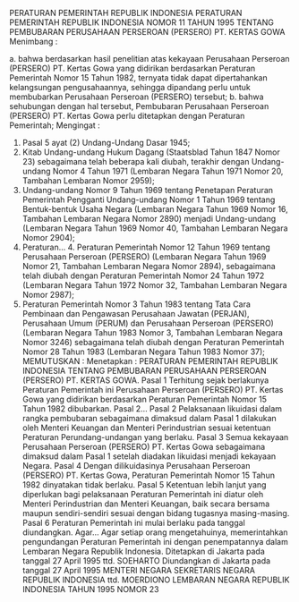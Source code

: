  PERATURAN PEMERINTAH REPUBLIK INDONESIA PERATURAN PEMERINTAH REPUBLIK INDONESIA NOMOR 11 TAHUN 1995 TENTANG PEMBUBARAN PERUSAHAAN PERSEROAN (PERSERO) PT. KERTAS GOWA
Menimbang :

a. bahwa berdasarkan hasil penelitian atas kekayaan Perusahaan Perseroan (PERSERO) PT. Kertas Gowa yang didirikan berdasarkan Peraturan Pemerintah Nomor 15 Tahun 1982, ternyata tidak dapat dipertahankan kelangsungan pengusahaannya, sehingga dipandang perlu untuk membubarkan Perusahaan Perseroan (PERSERO) tersebut;
b. bahwa sehubungan dengan hal tersebut, Pembubaran Perusahaan Perseroan (PERSERO) PT. Kertas Gowa perlu ditetapkan dengan Peraturan Pemerintah;
Mengingat :

1. Pasal 5 ayat (2) Undang-Undang Dasar 1945;
2. Kitab Undang-undang Hukum Dagang (Staatsblad Tahun 1847 Nomor 23) sebagaimana telah beberapa kali diubah, terakhir dengan Undang-undang Nomor 4 Tahun 1971 (Lembaran Negara Tahun 1971 Nomor 20, Tambahan Lembaran Nomor 2959);
3. Undang-undang Nomor 9 Tahun 1969 tentang Penetapan Peraturan Pemerintah Pengganti Undang-undang Nomor 1 Tahun 1969 tentang Bentuk-bentuk Usaha Negara (Lembaran Negara Tahun 1969 Nomor 16, Tambahan Lembaran Negara Nomor 2890) menjadi Undang-undang (Lembaran Negara Tahun 1969 Nomor 40, Tambahan Lembaran Negara Nomor 2904);
4. Peraturan… 4. Peraturan Pemerintah Nomor 12 Tahun 1969 tentang Perusahaan Perseroan (PERSERO) (Lembaran Negara Tahun 1969 Nomor 21, Tambahan Lembaran Negara Nomor 2894), sebagaimana telah diubah dengan Peraturan Pemerintah Nomor 24 Tahun 1972 (Lembaran Negara Tahun 1972 Nomor 32, Tambahan Lembaran Negara Nomor 2987);
5. Peraturan Pemerintah Nomor 3 Tahun 1983 tentang Tata Cara Pembinaan dan Pengawasan Perusahaan Jawatan (PERJAN), Perusahaan Umum (PERUM) dan Perusahaan Perseroan (PERSERO) (Lembaran Negara Tahun 1983 Nomor 3, Tambahan Lembaran Negara Nomor 3246) sebagaimana telah diubah dengan Peraturan Pemerintah Nomor 28 Tahun 1983 (Lembaran Negara Tahun 1983 Nomor 37);
MEMUTUSKAN :
 Menetapkan : PERATURAN PEMERINTAH REPUBLIK INDONESIA TENTANG PEMBUBARAN PERUSAHAAN PERSEROAN (PERSERO) PT. KERTAS GOWA.
Pasal 1
Terhitung sejak berlakunya Peraturan Pemerintah ini Perusahaan Perseroan (PERSERO) PT. Kertas Gowa yang didirikan berdasarkan Peraturan Pemerintah Nomor 15 Tahun 1982 dibubarkan. Pasal 2…
Pasal 2
Pelaksanaan likuidasi dalam rangka pembubaran sebagaimana dimaksud dalam Pasal 1 dilakukan oleh Menteri Keuangan dan Menteri Perindustrian sesuai ketentuan Peraturan Perundang-undangan yang berlaku.
Pasal 3
Semua kekayaan Perusahaan Perseroan (PERSERO) PT. Kertas Gowa sebagaimana dimaksud dalam Pasal 1 setelah diadakan likuidasi menjadi kekayaan Negara.
Pasal 4
Dengan dilikuidasinya Perusahaan Perseroan (PERSERO) PT. Kertas Gowa, Peraturan Pemerintah Nomor 15 Tahun 1982 dinyatakan tidak berlaku.
Pasal 5
Ketentuan lebih lanjut yang diperlukan bagi pelaksanaan Peraturan Pemerintah ini diatur oleh Menteri Perindustrian dan Menteri Keuangan, baik secara bersama maupun sendiri-sendiri sesuai dengan bidang tugasnya masing-masing.
Pasal 6
Peraturan Pemerintah ini mulai berlaku pada tanggal diundangkan. Agar…
Agar setiap orang mengetahuinya, memerintahkan pengundangan Peraturan Pemerintah ini dengan penempatannya dalam Lembaran Negara Republik Indonesia. Ditetapkan di Jakarta pada tanggal 27 April 1995 ttd. SOEHARTO Diundangkan di Jakarta pada tanggal 27 April 1995 MENTERI NEGARA SEKRETARIS NEGARA REPUBLIK INDONESIA ttd. MOERDIONO LEMBARAN NEGARA REPUBLIK INDONESIA TAHUN 1995 NOMOR 23